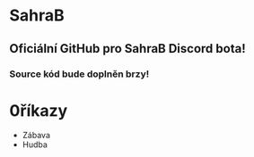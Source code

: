 # SahraB
## Oficiální GitHub pro SahraB Discord bota!
### Source kód bude doplněn brzy!
# 0říkazy
* Zábava 
* Hudba
